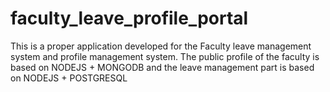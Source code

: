 # faculty_leave_profile_portal
This is a proper application developed for the Faculty leave management system and profile management system. The public profile of the faculty is based on NODEJS + MONGODB and the leave management part is based on NODEJS + POSTGRESQL 
